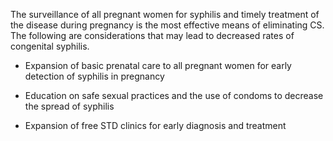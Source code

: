 The surveillance of all pregnant women for syphilis and timely treatment of the disease during pregnancy is the most effective means of eliminating CS. The following are considerations that may lead to decreased rates of congenital syphilis.

- Expansion of basic prenatal care to all pregnant women for early detection of syphilis in pregnancy

- Education on safe sexual practices and the use of condoms to decrease the spread of syphilis

- Expansion of free STD clinics for early diagnosis and treatment